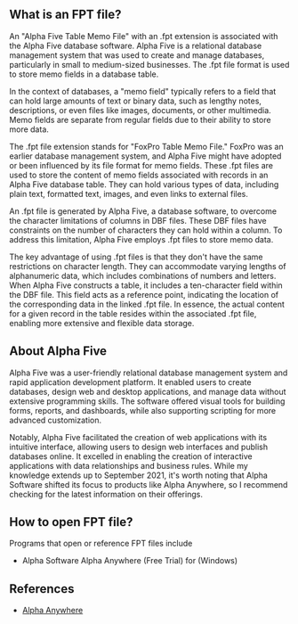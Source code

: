 ## What is an FPT file?

An "Alpha Five Table Memo File" with an .fpt extension is associated with the Alpha Five database software. Alpha Five is a relational database management system that was used to create and manage databases, particularly in small to medium-sized businesses. The .fpt file format is used to store memo fields in a database table.

In the context of databases, a "memo field" typically refers to a field that can hold large amounts of text or binary data, such as lengthy notes, descriptions, or even files like images, documents, or other multimedia. Memo fields are separate from regular fields due to their ability to store more data.

The .fpt file extension stands for "FoxPro Table Memo File." FoxPro was an earlier database management system, and Alpha Five might have adopted or been influenced by its file format for memo fields. These .fpt files are used to store the content of memo fields associated with records in an Alpha Five database table. They can hold various types of data, including plain text, formatted text, images, and even links to external files.

An .fpt file is generated by Alpha Five, a database software, to overcome the character limitations of columns in DBF files. These DBF files have constraints on the number of characters they can hold within a column. To address this limitation, Alpha Five employs .fpt files to store memo data.

The key advantage of using .fpt files is that they don't have the same restrictions on character length. They can accommodate varying lengths of alphanumeric data, which includes combinations of numbers and letters. When Alpha Five constructs a table, it includes a ten-character field within the DBF file. This field acts as a reference point, indicating the location of the corresponding data in the linked .fpt file. In essence, the actual content for a given record in the table resides within the associated .fpt file, enabling more extensive and flexible data storage.

## About Alpha Five

Alpha Five was a user-friendly relational database management system and rapid application development platform. It enabled users to create databases, design web and desktop applications, and manage data without extensive programming skills. The software offered visual tools for building forms, reports, and dashboards, while also supporting scripting for more advanced customization. 

Notably, Alpha Five facilitated the creation of web applications with its intuitive interface, allowing users to design web interfaces and publish databases online. It excelled in enabling the creation of interactive applications with data relationships and business rules. While my knowledge extends up to September 2021, it's worth noting that Alpha Software shifted its focus to products like Alpha Anywhere, so I recommend checking for the latest information on their offerings.

## How to open FPT file?

Programs that open or reference FPT files include

- Alpha Software Alpha Anywhere (Free Trial) for (Windows)

## References
* [Alpha Anywhere](https://www.alphasoftware.com/mobile-app-development-platform)




